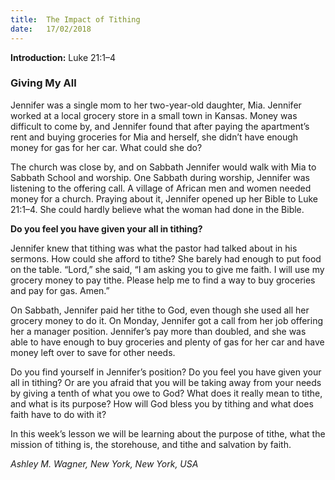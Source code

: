 ```yaml
---
title:  The Impact of Tithing
date:   17/02/2018
---
```


**Introduction:** Luke 21:1–4

### Giving My All

Jennifer was a single mom to her two-year-old daughter, Mia. Jennifer worked at a local grocery store in a small town in Kansas. Money was difficult to come by, and Jennifer found that after paying the apartment’s rent and buying groceries for Mia and herself, she didn’t have enough money for gas for her car. What could she do?

The church was close by, and on Sabbath Jennifer would walk with Mia to Sabbath School and worship. One Sabbath during worship, Jennifer was listening to the offering call. A village of African men and women needed money for a church. Praying about it, Jennifer opened up her Bible to Luke 21:1–4. She could hardly believe what the woman had done in the Bible.

**Do you feel you have given your all in tithing?**

Jennifer knew that tithing was what the pastor had talked about in his sermons. How could she afford to tithe? She barely had enough to put food on the table. “Lord,” she said, “I am asking you to give me faith. I will use my grocery money to pay tithe. Please help me to find a way to buy groceries and pay for gas. Amen.”

On Sabbath, Jennifer paid her tithe to God, even though she used all her grocery money to do it. On Monday, Jennifer got a call from her job offering her a manager position. Jennifer’s pay more than doubled, and she was able to have enough to buy groceries and plenty of gas for her car and have money left over to save for other needs.

Do you find yourself in Jennifer’s position? Do you feel you have given your all in tithing? Or are you afraid that you will be taking away from your needs by giving a tenth of what you owe to God? What does it really mean to tithe, and what is its purpose? How will God bless you by tithing and what does faith have to do with it?

In this week’s lesson we will be learning about the purpose of tithe, what the mission of tithing is, the storehouse, and tithe and salvation by faith.

_Ashley M. Wagner, New York, New York, USA_